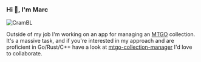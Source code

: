 ### Hi 👋, I'm Marc
<p align="left"><img src="https://github-readme-stats.vercel.app/api/top-langs?username=CramBL&show_icons=true&locale=en&layout=compact&hide=c%23" alt="CramBL" /></p>

Outside of my job I'm working on an app for managing an [MTGO](https://www.mtgo.com/en/mtgo) collection. It's a massive task, and if you're interested in my approach and are proficient in Go/Rust/C++ have a look at [mtgo-collection-manager](https://github.com/CramBL/mtgo-collection-manager/) I'd love to collaborate.

